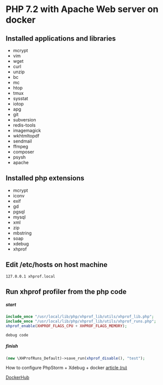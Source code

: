 # PHP 7.2 with Apache Web server on docker

## Installed applications and libraries
- mcrypt
- vim
- wget
- curl
- unzip
- bc
- mc
- htop
- tmux
- sysstat
- iotop
- apg
- git
- subversion
- redis-tools
- imagemagick
- wkhtmltopdf
- sendmail
- ffmpeg
- composer
- psysh
- apache

## Installed php extensions
- mcrypt
- iconv
- exif
- gd
- pgsql
- mysql
- xml
- zip
- mbstring
- soap
- xdebug
- xhprof


## Edit /etc/hosts on host machine

```
127.0.0.1 xhprof.local
```

## Run xhprof profiler from the php code

##### start

```php
include_once "/usr/local/lib/php/xhprof_lib/utils/xhprof_lib.php";
include_once "/usr/local/lib/php/xhprof_lib/utils/xhprof_runs.php";
xhprof_enable(XHPROF_FLAGS_CPU + XHPROF_FLAGS_MEMORY);
```

``` debug code ```

##### finish
```php
(new \XHProfRuns_Default)->save_run(xhprof_disable(), "test");
```

How to configure PhpStorm + Xdebug + docker [article (ru)](https://blog.denisbondar.com/post/phpstorm_docker_xdebug)

[DockerHub](https://hub.docker.com/r/benms/php-apache-dev)
